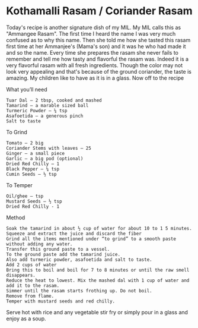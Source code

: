 #  Kothamalli Rasam / Coriander Rasam

Today's recipe is another signature dish of my MIL. My MIL calls this as "Ammangee Rasam". The first time I heard the name I was very much confused as to why this name. Then she told me how she tasted this rasam first time at her Ammanjee's (Mama's son) and it was he who had made it and so the name. Every time she prepares the rasam she never fails to remember and tell me how tasty and flavorful the rasam was. Indeed it is a very flavorful rasam with all fresh ingredients. Though the color may not look very appealing and that's because of the ground coriander, the taste is amazing. My children like to have as it is in a glass. Now off to the recipe



What you’ll need

    Tuar Dal – 2 tbsp, cooked and mashed
    Tamarind – a marable sized ball
    Turmeric Powder – ¼ tsp
    Asafoetida – a generous pinch
    Salt to taste


To Grind

    Tomato – 2 big
    Coriander Stems with leaves – 25
    Ginger – a small piece
    Garlic – a big pod (optional)
    Dried Red Chilly – 1
    Black Pepper – ¼ tsp
    Cumin Seeds – ½ tsp


To Temper

    Oil/ghee – tsp
    Mustard Seeds – ½ tsp
    Dried Red Chilly - 1


Method

    Soak the tamarind in about ½ cup of water for about 10 to 1 5 minutes.
    Squeeze and extract the juice and discard the fiber
    Grind all the items mentioned under “to grind” to a smooth paste without adding any water.
    Transfer this ground paste to a vessel.
    To the ground paste add the tamarind juice.
    Also add turmeric powder, asafoetida and salt to taste.
    Add 2 cups of water
    Bring this to boil and boil for 7 to 8 minutes or until the raw smell disappears.
    Reduce the heat to lowest. Mix the mashed dal with 1 cup of water and add it to the rasam.
    Simmer until the rasam starts frothing up. Do not boil.
    Remove from flame.
    Temper with mustard seeds and red chilly.


Serve hot with rice and any vegetable stir fry or simply pour in a glass and enjoy as a soup.